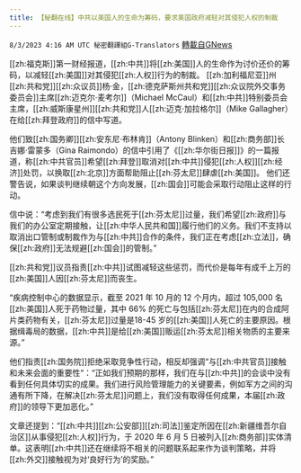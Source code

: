```yaml
---
title: 【秘翻在线】中共以美国人的生命为筹码，要求美国政府减轻对其侵犯人权的制裁
---
```

`8/3/2023 4:16 AM UTC 秘密翻譯組G-Translators` [轉載自GNews](https://gnews.org/articles/1515072)

 [[zh:福克斯]]第一财经报道，[[zh:中共]]将[[zh:美国]]人的生命作为讨价还价的筹码，以减轻[[zh:美国]]对其侵犯[[zh:人权]]行为的制裁。 [[zh:加利福尼亚]]州[[zh:共和党]][[zh:众议员]]杨·金，[[zh:德克萨斯州共和党]][[zh:众议院外交事务委员会]]主席[[zh:迈克尔·麦考尔]]（Michael McCaul）和[[zh:中共]]特别委员会主席，[[zh:威斯康星州]][[zh:共和党]]人[[zh:迈克·加拉格尔]]（Mike Gallagher）在给[[zh:拜登政府]]的信中写道。

他们致[[zh:国务卿]][[zh:安东尼·布林肯]]（Antony Blinken）和[[zh:商务部]]长吉娜·雷蒙多（Gina Raimondo）的信中引用了《[[zh:华尔街日报]]》的一篇报道，称[[zh:中共官员]]希望[[zh:拜登]]取消对[[zh:中共]]侵犯[[zh:人权]][[zh:经济]]处罚，以换取[[zh:北京]]方面帮助阻止[[zh:芬太尼]]肆虐[[zh:美国]]。 他们还警告说，如果谈判继续朝这个方向发展，[[zh:国会]]可能会采取行动阻止这样的行动。

信中说：“考虑到我们有很多选民死于[[zh:芬太尼]]过量，我们希望[[zh:政府]]与我们的办公室定期接触，让[[zh:中华人民共和国]]履行他们的义务。我们不支持以取消出口管制或制裁作为与[[zh:中共]]合作的条件，我们正在考虑[[zh:立法]]，确保[[zh:政府]]无法规避[[zh:国会]]的管制。”

[[zh:共和党]]议员指责[[zh:中共]]试图减轻这些惩罚，而代价是每年有成千上万的[[zh:美国]]人因[[zh:芬太尼]]而丧生。

“疾病控制中心的数据显示，截至 2021 年 10 月的 12 个月内，超过 105,000 名[[zh:美国]]人死于药物过量，其中 66% 的死亡与包括[[zh:芬太尼]]在内的合成阿片类药物有关，[[zh:芬太尼]]过量是18-45 岁的[[zh:美国]]人死亡的主要原因。根据缉毒局的数据，[[zh:中共]]是给[[zh:美国]]贩运[[zh:芬太尼]]相关物质的主要来源。”

他们指责[[zh:国务院]]拒绝采取竞争性行动，相反却强调“与[[zh:中共官员]]接触和未来会面的重要性“：“正如我们预期的那样，我们在与[[zh:中共]]的会谈中没有看到任何具体切实的成果。我们进行风险管理能力的关键要素，例如军方之间的沟通有所下降，在解决[[zh:芬太尼]]问题上，我们没有取得任何成果，本届[[zh:政府]]的领导下更加恶化。”

文章还提到：“[[zh:中共]][[zh:公安部]][[zh:司法]]鉴定所因在[[zh:新疆维吾尔自治区]]从事侵犯[[zh:人权]]行为，于 2020 年 6 月 5 日被列入[[zh:商务部]]实体清单。这表明[[zh:中共]]还在继续将不相关的问题联系起来作为谈判策略，并将[[zh:外交]]接触视为对‘良好行为’的奖励。”
